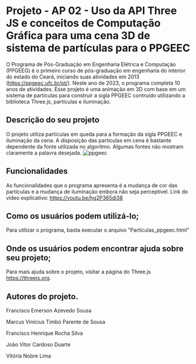 # Projeto	- AP	02 - Uso	da	API	Three	JS	e	conceitos de	Computação	Gráfica	para	uma	cena	3D	de	sistema	de	partículas	para	o	PPGEEC 
O Programa de Pós-Graduação em Engenharia Elétrica e Computação (PPGEEG) é o primeiro curso de pós-graduação em engenharia do interior do estado do Ceará, iniciando suas	atividades em 2013 (https://ppgeec.ufc.br/pt/). Neste ano	de 2023, o	programa completa	10 anos de atividades. Esse projeto é uma animação em 3D com base em um sistema de partículas para construir a sigla PPGEEC contruído utilizando a biblioteca Three.js, partículas e iluminação. 

## Descrição do seu projeto
O projeto utiliza partículas em queda para a formação da sigla PPGEEC e iluminação da cena. A disposição das partículas em cena é bastante dependente da fonte utilizada no algoritmo. Algumas fontes não mostram claramente a palavra desejada.
![ppgeec](https://github.com/emersondtsci/PPGEEC/assets/69489075/8da6536f-1a90-41b1-9de2-6311e8c8f392)


## Funcionalidades
As funcionalidades que o programa apresenta é a mudança de cor das partículas e a mudança de iluminação embora não seja perceptível. Link do vídeo explicativo: https://youtu.be/hg2P365dj38

## Como os usuários podem utilizá-lo;
Para utilizar o programa, basta executar o arquivo "Partículas_ppgeec.html"

## Onde os usuários podem encontrar ajuda sobre seu projeto;
Para mais ajuda sobre o projeto, visitar a página do Three.js https://threejs.org.

## Autores do projeto.
Francisco Emerson Azevedo Sousa 

Marcus Vinícius Timbó Parente de Sousa 

Francisco Henrique Rocha Silva 

João Vitor Cardoso Duarte

Vitória Nobre Lima 

